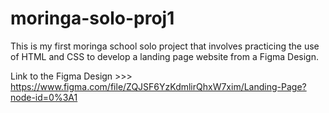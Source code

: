 # moringa-solo-proj1
This is my first moringa school solo project that involves practicing the use of HTML and CSS to develop a landing page website from a Figma Design.

Link to the Figma Design >>> https://www.figma.com/file/ZQJSF6YzKdmlirQhxW7xim/Landing-Page?node-id=0%3A1
